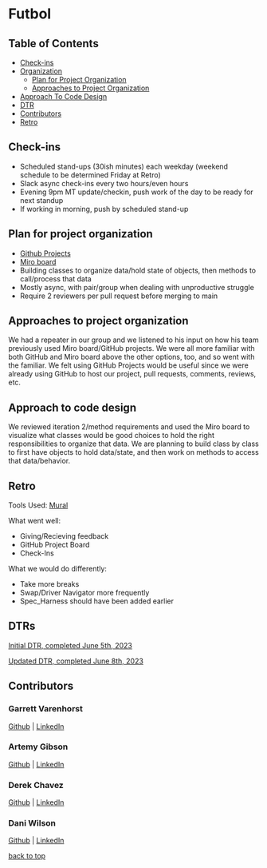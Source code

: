 # Futbol

## Table of Contents
  - [Check-ins](#check-ins)
  - [Organization](#plan-for-project-organization)
    - [Plan for Project Organization](#plan-for-project-organization)
    - [Approaches to Project Organization](#approaches-to-project-organization)
  - [Approach To Code Design](#approach-to-code-design)
  - [DTR](#dtrs)
  - [Contributors](#contributors)
  - [Retro](#retro)


## Check-ins
- Scheduled stand-ups (30ish minutes) each weekday (weekend schedule to be determined Friday at Retro)
- Slack async check-ins every two hours/even hours 
- Evening 9pm MT update/checkin, push work of the day to be ready for next standup
- If working in morning, push by scheduled stand-up 

## Plan for project organization
- [Github Projects](https://github.com/users/DChavez18/projects/1)
- [Miro board](https://miro.com/app/board/uXjVMBQe3Qk=/)
- Building classes to organize data/hold state of objects, then methods to call/process that data
- Mostly async, with pair/group when dealing with unproductive struggle 
- Require 2 reviewers per pull request before merging to main 

## Approaches to project organization
We had a repeater in our group and we listened to his input on how his team previously used Miro board/GitHub projects. We were all more familiar with both GitHub and Miro board above the other options, too, and so went with the familiar. 
We felt using GitHub Projects would be useful since we were already using GitHub to host our project, pull requests, comments, reviews, etc. 

## Approach to code design
We reviewed iteration 2/method requirements and used the Miro board to visualize what classes would be good choices to hold the right responsibilities to organize that data. We are planning to build class by class to first have objects to hold data/state, and then work on methods to access that data/behavior.

## Retro
Tools Used: [Mural](https://app.mural.co/t/futbolprojectretro7402/m/futbolprojectretro7402/1686253588311/c385cc206826b54edbfba89527791e949ae8db2e?sender=udf60eddcf1fd211b730a6618)

What went well:
- Giving/Recieving feedback
- GitHub Project Board
- Check-Ins

What we would do differently:
- Take more breaks
- Swap/Driver Navigator more frequently
- Spec_Harness should have been added earlier


## DTRs
[Initial DTR, completed June 5th, 2023](https://docs.google.com/document/d/16q8OoEKOcHqu2rHtpYuJDgJG5uh6zXTjz5PvEUf8mHk/edit?usp=sharing) 

   [Updated DTR, completed June 8th, 2023](https://docs.google.com/document/d/1lOCoLH7pUqNNJmmAIsmMe2ZGIiGfHvu5xhDQebHQWkE/edit)

## Contributors
### Garrett Varenhorst        
[Github](https://github.com/GVarenhorst) | 
[LinkedIn](https://www.linkedin.com/in/garrett-varenhorst-a734b466)

### Artemy Gibson
[Github](https://github.com/algibson1) |
[LinkedIn](https://www.linkedin.com/in/artemy-gibson/)

### Derek Chavez
[Github](https://github.com/DChavez18) |
[LinkedIn](https://www.linkedin.com/in/derek-chavez-1bb103276/)

### Dani Wilson
[Github](https://github.com/dani-wilson) |
[LinkedIn](https://www.linkedin.com/in/dani-wilson-90a1571a5/)

[back to top](#table-of-contents)